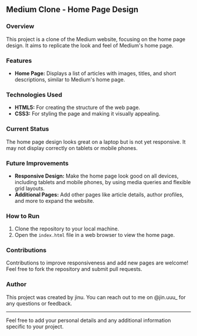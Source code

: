 

## Medium Clone - Home Page Design

### Overview

This project is a clone of the Medium website, focusing on the home page design. It aims to replicate the look and feel of Medium's home page.

### Features

- **Home Page:** Displays a list of articles with images, titles, and short descriptions, similar to Medium's home page.

### Technologies Used

- **HTML5:** For creating the structure of the web page.
- **CSS3:** For styling the page and making it visually appealing.

### Current Status

The home page design looks great on a laptop but is not yet responsive. It may not display correctly on tablets or mobile phones.

### Future Improvements

- **Responsive Design:** Make the home page look good on all devices, including tablets and mobile phones, by using media queries and flexible grid layouts.
- **Additional Pages:** Add other pages like article details, author profiles, and more to expand the website.

### How to Run

1. Clone the repository to your local machine.
2. Open the `index.html` file in a web browser to view the home page.

### Contributions

Contributions to improve responsiveness and add new pages are welcome! Feel free to fork the repository and submit pull requests.

### Author

This project was created by jinu. You can reach out to me on @jin.uuu_ for any questions or feedback.

---

Feel free to add your personal details and any additional information specific to your project.
